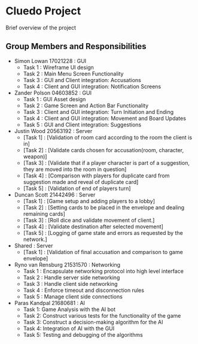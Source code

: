 # Cluedo Project
Brief overview of the project

## Group Members and Responsibilities

- Simon Lowan 17021228 : GUI
    - Task 1 : Wireframe UI design
    - Task 2 : Main Menu Screen Functionality 
    - Task 3 : GUI and Client integration: Accusations
    - Task 4 : Client and GUI integration: Notification Screens
- Zander Polson 04603852 : GUI
    - Task 1 : GUI Asset design
    - Task 2 : Game Screen and Action Bar Functionality 
    - Task 3 : Client and GUI integration: Turn Initiation and Ending
    - Task 4 : Client and GUI integration: Movement and Board Updates
    - Task 5 : GUI and Client integration: Suggestions
- Justin Wood 20563192 : Server
    - [Task 1] : [Validation of room card according to the room the client is in]
    - [Task 2] : [Validate cards chosen for accusation(room, character, weapon)]
    - [Task 3] : [Validate that if a player character is part of a suggestion, they are moved into the room in question]
    - [Task 4] : [Comparison with players for duplicate card from suggestion made and reveal of duplicate card]
    - [Task 5] : [Validation of end of players turn]
- Duncan Scott 21442496 : Server
    - [Task 1] : [Game setup and adding players to a lobby]
    - [Task 2] : [Setting cards to be placed in the envelope and dealing remaining cards]
    - [Task 3] : [Roll dice and validate movement of client.]
    - [Task 4] : [Validate destination after selected movement]
    - [Task 5] : [Logging of game state and errors as requested by the network.]
- Shared : Server
    - [Task 1] : [Validation of final accusation and comparison to game envelope]
- Ryno van Rensburg 21531570 : Networking
    - Task 1 : Encapsulate networking protocol into high level interface
    - Task 2 : Handle server side networking
    - Task 3 : Handle client side networking
    - Task 4 : Enforce timeout and disconnection rules
    - Task 5 : Manage client side connections
- Paras Kandpal 21680681 : AI
    - Task 1: Game Analysis with the AI bot
    - Task 2: Construct various tests for the functionality of the game 
    - Task 3: Construct a decision-making algorithm for the AI
    - Task 4: Integration of AI with the GUI
    - Task 5: Testing and debugging of the algorithms
